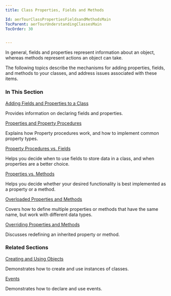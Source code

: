 ```yaml
---
title: Class Properties, Fields and Methods

Id: aerTourClassPropertiesFieldsandMethodsMain
TocParent: aerTourUnderstandingClassesMain
TocOrder: 30


---
```


In general, fields and properties represent information about an object, whereas methods represent actions an object can take. 

The following topics describe the mechanisms for adding properties, fields, and methods to your classes, and address issues associated with these items. 

### In This Section

[
                    Adding Fields and Properties
                    to a Class
                ](ecrTourAddingFieldsandPropertiestoaClass.html)

Provides information on declaring fields and properties.


[Properties and Property Procedures](ecrTourPropertiesandPropertyProcedures.html)

Explains how Property procedures work, and how to implement common property
                types.


[Property Procedures vs. Fields](ecrTourPropertyProceduresvsFields.html)

Helps you decide when to use fields to store data in a class, and when
                properties are a better choice.


[Properties vs. Methods](ecrTourPropertiesvsMethods.html)

Helps you decide whether your desired functionality is best implemented as a
                property or a method.


[Overloaded Properties and Methods](ecrTourOverloadedProperties.html)

Covers how to define multiple properties or methods that have the same name,
                but work with different data types.


[Overriding Properties and Methods](ecrTourOverridingPropertiesandMethodsMain.html)

Discusses redefining an inherited property or method.


### Related Sections

[Creating and Using Objects](ecrTourCreatingandUsingObjectsMain.html)

Demonstrates how to create and use instances of classes.


[Events](ecrTourEventsMain.html)

Demonstrates how to declare and use events.



